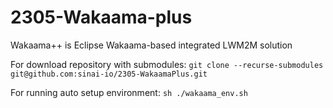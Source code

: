 # 2305-Wakaama-plus
Wakaama++  is Eclipse Wakaama-based integrated LWM2M solution

For download repository with submodules:  `git clone --recurse-submodules git@github.com:sinai-io/2305-WakaamaPlus.git`  

For running auto setup environment:  `sh ./wakaama_env.sh`